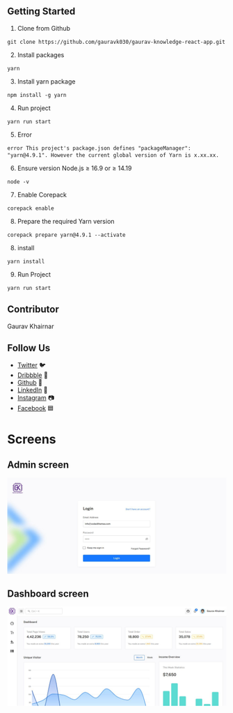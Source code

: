 ## Getting Started

1. Clone from Github

```
git clone https://github.com/gauravk030/gaurav-knowledge-react-app.git
```

2. Install packages

```
yarn
```

3. Install yarn package

```
npm install -g yarn
```

4. Run project

```
yarn run start
```

5. Error

```
error This project's package.json defines "packageManager": "yarn@4.9.1". However the current global version of Yarn is x.xx.xx. 
```

6. Ensure version Node.js ≥ 16.9 or ≥ 14.19

```
node -v
```

7. Enable Corepack

```
corepack enable
```

8. Prepare the required Yarn version

```
corepack prepare yarn@4.9.1 --activate
```

8. install

```
yarn install
```

9. Run Project

```
yarn run start
```


## Contributor
Gaurav Khairnar

## Follow Us

- [Twitter]() 🐦
- [Dribbble]() 🏀
- [Github](https://github.com/gauravk030) 🐙
- [LinkedIn](https://www.linkedin.com/in/gaurav-khairnar-a23268ab/) 💼
- [Instagram]() 📷
- [Facebook]() 🟦

# **Screens**
## **Admin screen**
![plot](./src/assets/images/screenshots/login%20screen.JPG)

## **Dashboard screen**
![plot](./src/assets/images/screenshots/dashboard%20screen.JPG)


